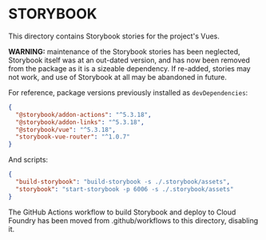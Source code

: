 # STORYBOOK

This directory contains Storybook stories for the project's Vues.

**WARNING:** maintenance of the Storybook stories has been neglected, Storybook
itself was at an out-dated version, and has now been removed from the package
as it is a sizeable dependency. If re-added, stories may not work, and use of
Storybook at all may be abandoned in future.

For reference, package versions previously installed as `devDependencies`:
```json
{
  "@storybook/addon-actions": "^5.3.18",
  "@storybook/addon-links": "^5.3.18",
  "@storybook/vue": "^5.3.18",
  "storybook-vue-router": "^1.0.7"
}
```

And scripts:
```json
{
  "build-storybook": "build-storybook -s ./.storybook/assets",
  "storybook": "start-storybook -p 6006 -s ./.storybook/assets"
}
```

The GitHub Actions workflow to build Storybook and deploy to Cloud Foundry has
been moved from .github/workflows to this directory, disabling it.
